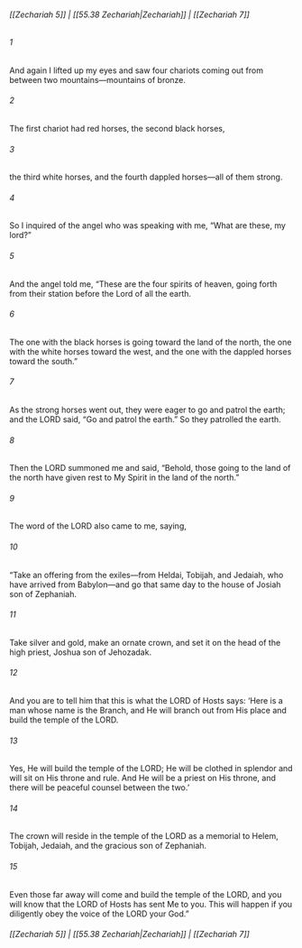 
###### [[Zechariah 5]] | [[55.38 Zechariah|Zechariah]] | [[Zechariah 7]]

###### 1
And again I lifted up my eyes and saw four chariots coming out from between two mountains—mountains of bronze.
###### 2
The first chariot had red horses, the second black horses,
###### 3
the third white horses, and the fourth dappled horses—all of them strong.
###### 4
So I inquired of the angel who was speaking with me, “What are these, my lord?”
###### 5
And the angel told me, “These are the four spirits of heaven, going forth from their station before the Lord of all the earth.
###### 6
The one with the black horses is going toward the land of the north, the one with the white horses toward the west, and the one with the dappled horses toward the south.”
###### 7
As the strong horses went out, they were eager to go and patrol the earth; and the LORD said, “Go and patrol the earth.” So they patrolled the earth.
###### 8
Then the LORD summoned me and said, “Behold, those going to the land of the north have given rest to My Spirit in the land of the north.”
###### 9
The word of the LORD also came to me, saying,
###### 10
“Take an offering from the exiles—from Heldai, Tobijah, and Jedaiah, who have arrived from Babylon—and go that same day to the house of Josiah son of Zephaniah.
###### 11
Take silver and gold, make an ornate crown, and set it on the head of the high priest, Joshua son of Jehozadak.
###### 12
And you are to tell him that this is what the LORD of Hosts says: ‘Here is a man whose name is the Branch, and He will branch out from His place and build the temple of the LORD.
###### 13
Yes, He will build the temple of the LORD; He will be clothed in splendor and will sit on His throne and rule. And He will be a priest on His throne, and there will be peaceful counsel between the two.’
###### 14
The crown will reside in the temple of the LORD as a memorial to Helem, Tobijah, Jedaiah, and the gracious son of Zephaniah.
###### 15
Even those far away will come and build the temple of the LORD, and you will know that the LORD of Hosts has sent Me to you. This will happen if you diligently obey the voice of the LORD your God.”

###### [[Zechariah 5]] | [[55.38 Zechariah|Zechariah]] | [[Zechariah 7]]
